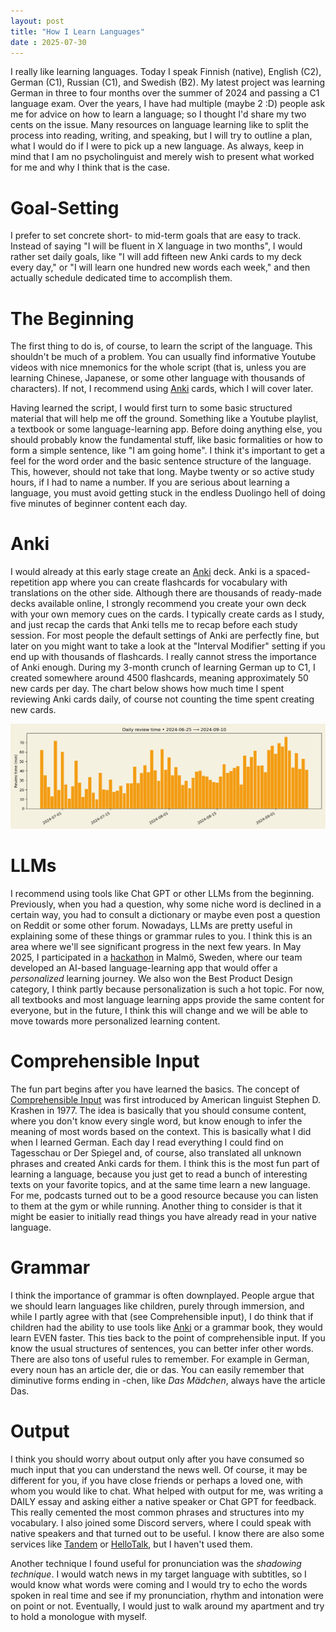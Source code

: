 ```yaml
---
layout: post
title: "How I Learn Languages"
date : 2025-07-30
---
```


<style>
.wrapper {
    max-width: 65%;
  }
</style>

I really like learning languages. Today I speak Finnish (native), English (C2), German (C1), Russian (C1), and Swedish (B2). My latest project was learning German in three to four months over the summer of 2024 and passing a C1 language exam. Over the years, I have had multiple (maybe 2 :D) people ask me for advice on how to learn a language; so I thought I'd share my two cents on the issue. Many resources on language learning like to split the process into reading, writing, and speaking, but I will try to outline a plan, what I would do if I were to pick up a new language. As always, keep in mind that I am no psycholinguist and merely wish to present what worked for me and why I think that is the case.

# Goal-Setting

I prefer to set concrete short- to mid-term goals that are easy to track. Instead of saying "I will be fluent in X language in two months", I would rather set daily goals, like "I will add fifteen new Anki cards to my deck every day," or "I will learn one hundred new words each week," and then actually schedule dedicated time to accomplish them. 

# The Beginning
The first thing to do is, of course, to learn the script of the language. This shouldn't be much of a problem. You can usually find informative Youtube videos with nice mnemonics for the whole script (that is, unless you are learning Chinese, Japanese, or some other language with thousands of characters). If not, I recommend using [Anki](https://apps.ankiweb.net) cards, which I will cover later. 

Having learned the script, I would first turn to some basic structured material that will help me off the ground. Something like a Youtube playlist, a textbook or some language-learning app. Before doing anything else, you should probably know the fundamental stuff, like basic formalities or how to form a simple sentence, like "I am going home". I think it's important to get a feel for the word order and the basic sentence structure of the language. This, however, should not take that long. Maybe twenty or so active study hours, if I had to name a number. If you are serious about learning a language, you must avoid getting stuck in the endless Duolingo hell of doing five minutes of beginner content each day. 

# Anki

I would already at this early stage create an [Anki](https://apps.ankiweb.net) deck. Anki is a spaced-repetition app where you can create flashcards for vocabulary with translations on the other side. Although there are thousands of ready-made decks available online, I strongly recommend you create your own deck with your own memory cues on the cards. I typically create cards as I study, and just recap the cards that Anki tells me to recap before each study session. For most people the default settings of Anki are perfectly fine, but later on you might want to take a look at the "Interval Modifier" setting if you end up with thousands of flashcards. I really cannot stress the importance of Anki enough. During my 3-month crunch of learning German up to C1, I created somewhere around 4500 flashcards, meaning approximately 50 new cards per day. The chart below shows how much time I spent reviewing Anki cards daily, of course not counting the time spent creating new cards.

<div style="text-align: center;">
  <img src="/assets/images/anki_graph.png" alt="Daily Anki review time chart">
</div>

# LLMs

I recommend using tools like Chat GPT or other LLMs from the beginning. Previously, when you had a question, why some niche word is declined in a certain way, you had to consult a dictionary or maybe even post a question on Reddit or some other forum. Nowadays, LLMs are pretty useful in explaining some of these things or grammar rules to you. I think this is an area where we'll see significant progress in the next few years. In May 2025, I participated in a [hackathon](https://www.linkedin.com/feed/update/urn:li:activity:7334503925905088514/) in Malmö, Sweden, where our team developed an AI-based language-learning app that would offer a *personalized* learning journey. We also won the Best Product Design category, I think partly because personalization is such a hot topic. For now, all textbooks and most language learning apps provide the same content for everyone, but in the future, I think this will change and we will be able to move towards more personalized learning content. 

# Comprehensible Input

The fun part begins after you have learned the basics. The concept of [Comprehensible Input](https://en.wikipedia.org/wiki/Input_hypothesis) was first introduced by American linguist Stephen D. Krashen in 1977. The idea is basically that you should consume content, where you don't know every single word, but know enough to infer the meaning of most words based on the context. This is basically what I did when I learned German. Each day I read everything I could find on Tagesschau or Der Spiegel and, of course, also translated all unknown phrases and created Anki cards for them. I think this is the most fun part of learning a language, because you just get to read a bunch of interesting texts on your favorite topics, and at the same time learn a new language. For me, podcasts turned out to be a good resource because you can listen to them at the gym or while running. Another thing to consider is that it might be easier to initially read things you have already read in your native language.

# Grammar

I think the importance of grammar is often downplayed. People argue that we should learn languages like children, purely through immersion, and while I partly agree with that (see Comprehensible input), I do think that if children had the ability to use tools like [Anki](https://apps.ankiweb.net) or a grammar book, they would learn EVEN faster. This ties back to the point of comprehensible input. If you know the usual structures of sentences, you can better infer other words. There are also tons of useful rules to remember. For example in German, every noun has an article der, die or das. You can easily remember that diminutive forms ending in -chen, like *Das Mädchen*, always have the article Das.

# Output

I think you should worry about output only after you have consumed so much input that you can understand the news well. Of course, it may be different for you, if you have close friends or perhaps a loved one, with whom you would like to chat. What helped with output for me, was writing a DAILY essay and asking either a native speaker or Chat GPT for feedback. This really cemented the most common phrases and structures into my vocabulary. I also joined some Discord servers, where I could speak with native speakers and that turned out to be useful. I know there are also some services like [Tandem](https://tandem.net) or [HelloTalk](https://www.hellotalk.com), but I haven't used them. 

Another technique I found useful for pronunciation was the *shadowing technique*. I would watch news in my target language with subtitles, so I would know what words were coming and I would try to echo the words spoken in real time and see if my pronunciation, rhythm and intonation were on point or not. Eventually, I would just to walk around my apartment and try to hold a monologue with myself. 








